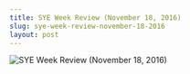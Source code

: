 ```yaml
---
title: SYE Week Review (November 18, 2016)
slug: sye-week-review-november-18-2016
layout: post
---
```


![SYE Week Review (November 18, 2016)](/media_root/file_archive/SYE__Weekly_Review_..._Nov.18.jpg "SYE Week Review (Novemberber 18, 2016)")
